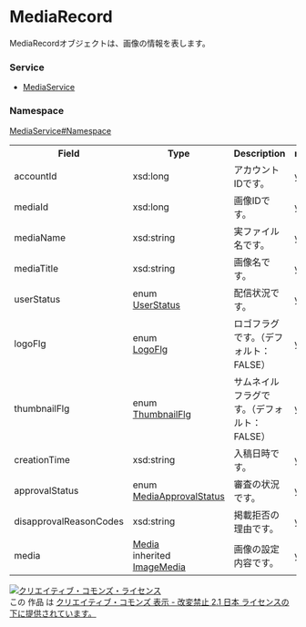 # MediaRecord
MediaRecordオブジェクトは、画像の情報を表します。
### Service
+ [MediaService](../../services/MediaService.md)

### Namespace
[MediaService#Namespace](../../services/MediaService.md#namespace)

<table>
 <tr>
  <th>Field</th>
  <th>Type</th>
  <th>Description</th>
  <th>response</th>
  <th>get</th>
  <th>add</th>
  <th>set</th>
  <th>remove</th>
 <tr>
  <td>accountId</td>
  <td>xsd:long</td>
  <td>アカウントIDです。</td>
  <td>yes</td>
  <td>-</td>
  <td>Requirement</td>
  <td>Requirement<br>NotUpdatable</td>
  <td>Requirement<br>NotUpdatable</td>
 </tr>
  <tr>
  <td>mediaId</td>
  <td>xsd:long</td>
  <td>画像IDです。</td>
  <td>yes</td>
  <td>-</td>
  <td>-</td>
  <td>Requirement<br>NotUpdatable</td>
  <td>Requirement<br>NotUpdatable</td>
 </tr>
  <tr>
  <td>mediaName</td>
  <td>xsd:string</td>
  <td>実ファイル名です。</td>
  <td>yes</td>
  <td>-</td>
  <td>Requirement</td>
  <td>-</td>
  <td>-</td>
 </tr>
  <tr>
  <td>mediaTitle</td>
  <td>xsd:string</td>
  <td>画像名です。</td>
  <td>yes</td>
  <td>-</td>
  <td>Requirement</td>
  <td>Optional<br>Updatable</td>
  <td>-</td>
 </tr>
  <tr>
  <td>userStatus</td>
  <td>enum<br><a href="./UserStatus.md">UserStatus</a></td>
  <td>配信状況です。</td>
  <td>yes</td>
  <td>-</td>
  <td>Requirement</td>
  <td>Optional<br>Updatable</td>
  <td>-</td>
 </tr>
   <tr>
  <td>logoFlg</td>
  <td>enum<br><a href="./LogoFlg.md">LogoFlg</a></td>
  <td>ロゴフラグです。（デフォルト：FALSE）</td>
  <td>yes</td>
  <td>-</td>
  <td>Optional</td>
  <td>Optional<br>Updatable</td>
  <td>-</td>
 </tr>
   <tr>
  <td>thumbnailFlg</td>
  <td>enum<br><a href="./ThumbnailFlg.md">ThumbnailFlg</a></td>
  <td>サムネイルフラグです。（デフォルト：FALSE）</td>
  <td>yes</td>
  <td>-</td>
  <td>Optional</td>
  <td>-</td>
  <td>-</td>
 </tr>
  <tr>
  <td>creationTime</td>
  <td>xsd:string</td>
  <td>入稿日時です。</td>
  <td>yes</td>
  <td>-</td>
  <td>-</td>
  <td>-</td>
  <td>-</td>
 </tr>
   <tr>
  <td>approvalStatus</td>
  <td>enum<br><a href="./MediaApprovalStatus.md">MediaApprovalStatus</a></td>
  <td>審査の状況です。</td>
  <td>yes</td>
  <td>-</td>
  <td>-</td>
  <td>-</td>
  <td>-</td>
 </tr>
   <tr>
  <td>disapprovalReasonCodes</td>
  <td>xsd:string</td>
  <td>掲載拒否の理由です。</td>
  <td>yes</td>
  <td>-</td>
  <td>-</td>
  <td>-</td>
  <td>-</td>
 </tr>
   <tr>
  <td>media</td>
  <td><a href="./Media.md">Media</a><br>inherited<br><a href="./ImageMedia.md">ImageMedia</a></td>
  <td>画像の設定内容です。</td>
  <td>yes</td>
  <td>-</td>
  <td>Requirement</td>
  <td>-</td>
  <td>-</td>
 </tr>
</table>

<a rel="license" href="http://creativecommons.org/licenses/by-nd/2.1/jp/"><img alt="クリエイティブ・コモンズ・ライセンス" style="border-width:0" src="https://i.creativecommons.org/l/by-nd/2.1/jp/88x31.png" /></a><br />この 作品 は <a rel="license" href="http://creativecommons.org/licenses/by-nd/2.1/jp/">クリエイティブ・コモンズ 表示 - 改変禁止 2.1 日本 ライセンスの下に提供されています。</a>
